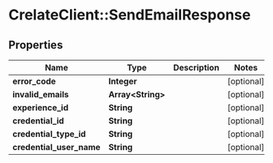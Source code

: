 # CrelateClient::SendEmailResponse

## Properties
Name | Type | Description | Notes
------------ | ------------- | ------------- | -------------
**error_code** | **Integer** |  | [optional] 
**invalid_emails** | **Array&lt;String&gt;** |  | [optional] 
**experience_id** | **String** |  | [optional] 
**credential_id** | **String** |  | [optional] 
**credential_type_id** | **String** |  | [optional] 
**credential_user_name** | **String** |  | [optional] 


